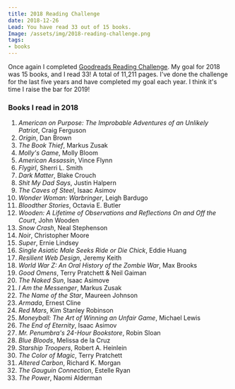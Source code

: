 ```yaml
---
title: 2018 Reading Challenge
date: 2018-12-26
Lead: You have read 33 out of 15 books.
Image: /assets/img/2018-reading-challenge.png
tags: 
- books
---
```

Once again I completed [Goodreads Reading Challenge](https://www.goodreads.com/user_challenges/10826106). My goal for 2018 was 15 books, and I read 33! A total of 11,211 pages. I've done the challenge for the last five years and have completed my goal each year. I think it's time I raise the bar for 2019!

### Books I read in 2018

1. *American on Purpose: The Improbable Adventures of an Unlikely Patriot*, Craig Ferguson
2. *Origin*, Dan Brown
3. *The Book Thief*, Markus Zusak
4. *Molly's Game*, Molly Bloom
5. *American Assassin*, Vince Flynn
6. *Flygirl*, Sherri L. Smith
7. *Dark Matter*, Blake Crouch
8. *Shit My Dad Says*, Justin Halpern
9. *The Caves of Steel*, Isaac Asimov
10. *Wonder Woman: Warbringer*, Leigh Bardugo
11. *Bloodther Stories*, Octavia E. Butler
12. *Wooden: A Lifetime of Observations and Reflections On and Off the Court*, John Wooden
13. *Snow Crash*, Neal Stephenson
14. *Noir*, Christopher Moore
15. *Super*, Ernie Lindsey
16. *Single Asiatic Male Seeks Ride or Die Chick*, Eddie Huang
17. *Resilient Web Design*, Jeremy Keith
18. *World War Z: An Oral History of the Zombie War*, Max Brooks
19. *Good Omens*, Terry Pratchett & Neil Gaiman
20. *The Naked Sun*, Isaac Asimove
21. *I Am the Messenger*, Markus Zusak
22. *The Name of the Star*, Maureen Johnson
23. *Armada*, Ernest Cline
24. *Red Mars*, Kim Stanley Robinson
25. *Moneyball: The Art of Winning an Unfair Game*, Michael Lewis
26. *The End of Eternity*, Isaac Asimov
27. *Mr. Penumbra's 24-Hour Bookstore*, Robin Sloan
28. *Blue Bloods*, Melissa de la Cruz
29. *Starship Troopers*, Robert A. Heinlein
30. *The Color of Magic*, Terry Pratchett
31. *Altered Carbon*, Richard K. Morgan
32. *The Gauguin Connection*, Estelle Ryan
33. *The Power*, Naomi Alderman
